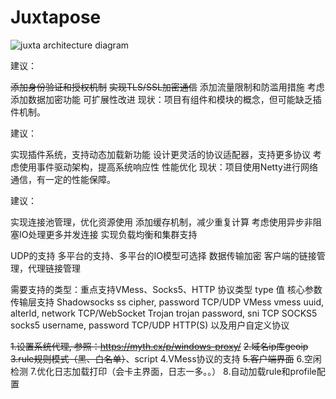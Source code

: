 # Juxtapose

![juxta architecture diagram](https://suyeq.oss-cn-shenzhen.aliyuncs.com/juxta/Juxta%E6%9E%B6%E6%9E%84.png)

建议：

~~添加身份验证和授权机制~~
~~实现TLS/SSL加密通信~~
添加流量限制和防滥用措施
考虑添加数据加密功能 
可扩展性改进
   现状：项目有组件和模块的概念，但可能缺乏插件机制。

建议：

实现插件系统，支持动态加载新功能
设计更灵活的协议适配器，支持更多协议
考虑使用事件驱动架构，提高系统响应性
性能优化
   现状：项目使用Netty进行网络通信，有一定的性能保障。

建议：

实现连接池管理，优化资源使用
添加缓存机制，减少重复计算
考虑使用异步非阻塞IO处理更多并发连接
实现负载均衡和集群支持


UDP的支持
多平台的支持、多平台的IO模型可选择
数据传输加密
客户端的链接管理，代理链接管理

需要支持的类型：重点支持VMess、Socks5、HTTP
协议类型	type 值	核心参数	传输层支持
Shadowsocks	ss	cipher, password	TCP/UDP
VMess	vmess	uuid, alterId, network	TCP/WebSocket
Trojan	trojan	password, sni	TCP
SOCKS5	socks5	username, password	TCP/UDP
HTTP(S)
以及用户自定义协议

~~1.设置系统代理,  参照：https://myth.cx/p/windows-proxy/~~
~~2.域名ip库geoip
3.rule规则模式（黑、白名单）~~、script
4.VMess协议的支持
~~5.客户端界面~~
6.空闲检测
7.优化日志加载打印（会卡主界面，日志一多。。）
8.自动加载rule和profile配置